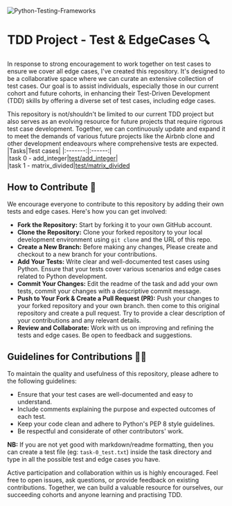 ![Python-Testing-Frameworks](https://github.com/El-gibbor/C15_TDD_Testcases/assets/107848793/6fcaab0b-1e6c-4006-8b5c-e9944b615a7b)
# TDD Project - Test & EdgeCases 🔍
In response to strong encouragement to work together on test cases to ensure we cover all edge cases, I've created this repository. It's designed to be a collaborative space where we can curate an extensive collection of test cases. Our goal is to assist individuals, especially those in our current cohort and future cohorts, in enhancing their Test-Driven Development (TDD) skills by offering a diverse set of test cases, including edge cases.  
  
This repository is not/shouldn't be limited to our current TDD project but also serves as an evolving resource for future projects that require rigorous test case development. Together, we can continuously update and expand it to meet the demands of various future projects like the Airbnb clone and other development endeavours where comprehensive tests are expected.  
|Tasks|Test cases|
|:-------:|:------:|  
|task 0 - add_integer|[test/add_integer](https://github.com/El-gibbor/C15_TDD_Testcases/tree/main/task-0#test-and-edgecases)|  
|task 1 - matrix_divided|[test/matrix_divided](https://github.com/El-gibbor/TDD_Tests/tree/main/task_1#task-1---matrix_divided)
## How to Contribute 🤝  
We encourage everyone to contribute to this repository by adding their own tests and edge cases. Here's how you can get involved:  
- **Fork the Repository:** Start by forking it to your own GitHub account.  
- **Clone the Repository:** Clone your forked repository to your local development environment using `git clone` and the URL of this repo.  
- **Create a New Branch:** Before making any changes, Please create and checkout to a new branch for your contributions.  
- **Add Your Tests:** Write clear and well-documented test cases using Python. Ensure that your tests cover various scenarios and edge cases related to Python development.  
- **Commit Your Changes:** Edit the readme of the task and add your own tests, commit your changes with a descriptive commit message.  
- **Push to Your Fork & Create a Pull Request (PR):** Push your changes to your forked repository and your own branch. then come to this original repository and create a pull request. Try to provide a clear description of your contributions and any relevant details.  
- **Review and Collaborate:** Work with us on improving and refining the tests and edge cases. Be open to feedback and suggestions.
## Guidelines for Contributions 👌🏾
To maintain the quality and usefulness of this repository, please adhere to the following guidelines:
  
- Ensure that your test cases are well-documented and easy to understand.  
- Include comments explaining the purpose and expected outcomes of each test.  
- Keep your code clean and adhere to Python's PEP 8 style guidelines.  
- Be respectful and considerate of other contributors' work.
  
**NB:**  If you are not yet good with markdown/readme formatting, then you can create a test file (eg: `task-0_test.txt`) inside the task directory and type in all the possible test and edge cases you have.  
  
Active participation and collaboration within us is highly encouraged. Feel free to open issues, ask questions, or provide feedback on existing contributions. Together, we can build a valuable resource for ourselves, our succeeding cohorts and anyone learning and practising TDD.
